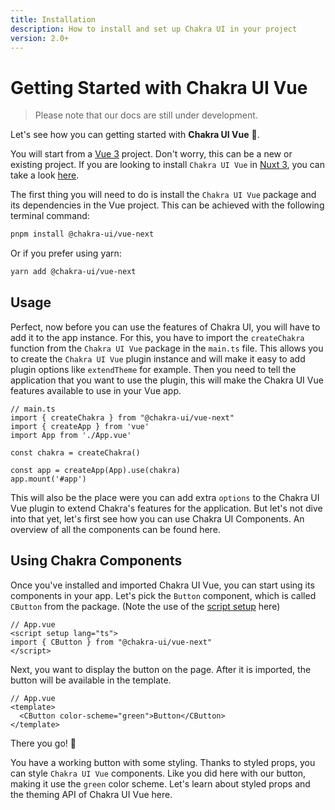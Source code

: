 ```yaml
---
title: Installation
description: How to install and set up Chakra UI in your project
version: 2.0+
---
```


# Getting Started with Chakra UI Vue

> Please note that our docs are still under development. 

Let's see how you can getting started with **Chakra UI Vue** 🥳.

You will start from a [Vue 3](https://vuejs.org/) project. Don't worry, this can be a new or existing project.
If you are looking to install `Chakra UI Vue` in [Nuxt 3](https://nuxt.com/), you can take a look [here](../2.frameworks/0.index.md).

The first thing you will need to do is install the `Chakra UI Vue` package and its dependencies in the Vue project.
This can be achieved with the following terminal command:

```bash
pnpm install @chakra-ui/vue-next
```

Or if you prefer using yarn:

```bash
yarn add @chakra-ui/vue-next
```

## Usage

Perfect, now before you can use the features of Chakra UI, you will have to add it to the app instance.
For this, you have to import the `createChakra` function from the `Chakra UI Vue` package in the `main.ts` file.
This allows you to create the `Chakra UI Vue` plugin instance and will make it easy to add plugin options like `extendTheme` for example.
Then you need to tell the application that you want to use the plugin, this will make the Chakra UI Vue features available to use in your Vue app.

```tsx
// main.ts
import { createChakra } from "@chakra-ui/vue-next"
import { createApp } from 'vue'
import App from './App.vue'

const chakra = createChakra()

const app = createApp(App).use(chakra)
app.mount('#app')
```

This will also be the place were you can add extra `options` to the Chakra UI Vue plugin to extend Chakra's features for the application. 
But let's not dive into that yet, let's first see how you can use Chakra UI Components. An overview of all the components can be found here.

## Using Chakra Components

Once you've installed and imported Chakra UI Vue, you can start using its components in your app. 
Let's pick the `Button` component, which is called `CButton` from the package. 
(Note the use of the [script setup](https://vuejs.org/api/sfc-script-setup.html) here)

```tsx
// App.vue
<script setup lang="ts">
import { CButton } from "@chakra-ui/vue-next"
</script>
```

Next, you want to display the button on the page. After it is imported, the button will be available in the template.

```tsx
// App.vue
<template>
  <CButton color-scheme="green">Button</CButton>
</template>
```

There you go! 🚀 

You have a working button with some styling. Thanks to styled props, you can style `Chakra UI Vue` components.
Like you did here with our button, making it use the `green` color scheme. 
Let's learn about styled props and the theming API of Chakra UI Vue here.
